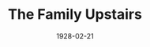 ---
title: The Family Upstairs
date: 1928-02-21
closing_date: 
layout: productions
featured_image: 
image_caption:
image_credit:
playbill:
category:
Theatre: Theatre Jacksonville
cast:
  Mrs. Grant: Charlotte Bowden Perry
  Charles Grant: Frank Elmore 
  Annabelle Heller: Jane Hopkins
  Louise Heller: Louise Twitty
  Miss Callahan: Mary Huntington Buckland
  Emma Heller: Maude L. Bowie
  Willie Heller: Morris Diamond
  Joe Heller: Slocum Ball
  Herbert Grant: Ted Buauchamp-Nobbs
crew:
  Director: Paul Stuart Buchanan
  Scenery: 
    - Anne C. Lalor
    - Irene Von Osthoff
  Props: 
    - Beatrice Peiser
    - Mrs. Thomas L. Snowden
understudies:
orchestra:
external_links:
---